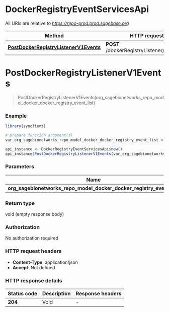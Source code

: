 # DockerRegistryEventServicesApi

All URIs are relative to *https://repo-prod.prod.sagebase.org*

Method | HTTP request | Description
------------- | ------------- | -------------
[**PostDockerRegistryListenerV1Events**](DockerRegistryEventServicesApi.md#PostDockerRegistryListenerV1Events) | **POST** /dockerRegistryListener/v1/events | 


# **PostDockerRegistryListenerV1Events**
> PostDockerRegistryListenerV1Events(org_sagebionetworks_repo_model_docker_docker_registry_event_list)



### Example
```R
library(synclient)

# prepare function argument(s)
var_org_sagebionetworks_repo_model_docker_docker_registry_event_list <- org.sagebionetworks.repo.model.docker.DockerRegistryEventList$new(c(org.sagebionetworks.repo.model.docker.DockerRegistryEvent$new("id_example", "timestamp_example", "action_example", org.sagebionetworks.repo.model.docker.RegistryEventTarget$new("mediaType_example", 123, "digest_example", 123, "repository_example", "tag_example", "url_example"), org.sagebionetworks.repo.model.docker.RegistryEventRequest$new("id_example", "addr_example", "host_example", "method_example", "useragent_example"), org.sagebionetworks.repo.model.docker.RegistryEventActor$new("name_example"), org.sagebionetworks.repo.model.docker.RegistryEventSource$new("addr_example", "instanceID_example")))) # OrgSagebionetworksRepoModelDockerDockerRegistryEventList | 

api_instance <- DockerRegistryEventServicesApi$new()
api_instance$PostDockerRegistryListenerV1Events(var_org_sagebionetworks_repo_model_docker_docker_registry_event_list)
```

### Parameters

Name | Type | Description  | Notes
------------- | ------------- | ------------- | -------------
 **org_sagebionetworks_repo_model_docker_docker_registry_event_list** | [**OrgSagebionetworksRepoModelDockerDockerRegistryEventList**](OrgSagebionetworksRepoModelDockerDockerRegistryEventList.md)|  | 

### Return type

void (empty response body)

### Authorization

No authorization required

### HTTP request headers

 - **Content-Type**: application/json
 - **Accept**: Not defined

### HTTP response details
| Status code | Description | Response headers |
|-------------|-------------|------------------|
| **204** | Void |  -  |

